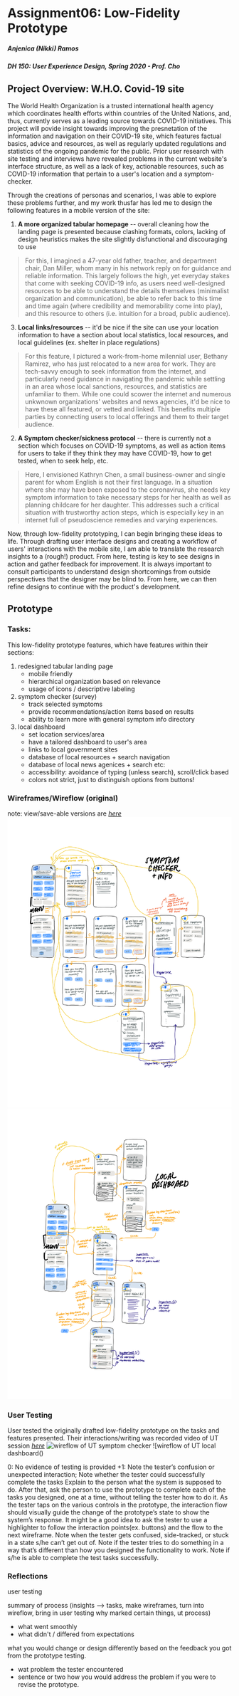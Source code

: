 # Assignment06: Low-Fidelity Prototype
##### Anjenica (Nikki) Ramos
##### DH 150: User Experience Design, Spring 2020 - Prof. Cho


## Project Overview: W.H.O. Covid-19 site 
The World Health Organization is a trusted international health agency which coordinates health efforts within countries of the United Nations, and, thus, currently serves as a leading source towards COVID-19 initiatives. This project will povide insight towards improving the presnetation of the information and navigation on their COVID-19 site, which features factual basics, advice and resources, as well as regularly updated regulations and statistics of the ongoing pandemic for the public. Prior user research with site testing and interviews have revealed problems in the current website's interface structure, as well as a lack of key, actionable resources, such as COVID-19 information that pertain to a user's location and a symptom-checker. 

Through the creations of personas and scenarios, I was able to explore these problems further, and my work thusfar has led me to design the following features in a mobile version of the site: 
1. **A more organized tabular homepage** -- overall cleaning how the landing page is presented because clashing formats, colors, lacking of design heuristics makes the site slightly disfunctional and discouraging to use
> For this, I imagined a 47-year old father, teacher, and department chair, Dan Miller, whom many in his network reply on for guidance and reliable information. This largely follows the high, yet everyday stakes that come with seeking COVID-19 info, as users need well-designed resources to be able to understand the details themselves (minimalist organization and communication), be able to refer back to this time and time again (where credibility and memorability come into play), and this resource to others (i.e. intuition for a broad, public audience). 

3. **Local links/resources** -- it'd be nice if the site can use your location information to have a section about local statistics, local resources, and local guidelines (ex. shelter in place regulations)
> For this feature, I pictured a work-from-home milennial user, Bethany Ramirez, who has just relocated to a new area for work. They are tech-savvy enough to seek information from the internet, and particularly need guidance in navigating the pandemic while settling in an area whose local sanctions, resources, and statistics are unfamiliar to them. While one could scower the internet and numerous unkwnown organizations' websites and news agencies, it'd be nice to have these all featured, or vetted and linked. This benefits multiple parties by connecting users to local offerings and them to their target audience.  

2. **A Symptom checker/sickness protocol** -- there is currently not a section which focuses on COVID-19 symptoms, as well as action items for users to take if they think they may have COVID-19, how to get tested, when to seek help, etc.
> Here, I envisioned Kathryn Chen, a small business-owner and single parent for whom English is not their first language. In a situation where she may have been exposed to the coronavirus, she needs key symptom information to take necessary steps for her health as well as planning childcare for her daughter. This addresses such a critical situation with trustworthy action steps, which is especially key in an internet full of pseudoscience remedies and varying experiences. 

Now, through low-fidelity prototyping, I can begin bringing these ideas to life. Through drafting user interface designs and creating a workflow of users' interactions with the mobile site, I am able to translate the research insights to a (rough!) product. From here, testing is key to see designs in action and gather feedback for improvement. It is always important to consult participants to understand design shortcomings from outside perspectives that the designer may be blind to. From here, we can then refine designs to continue with the product's development. 


## Prototype 

### Tasks:
This low-fidelity prototype features, which have features within their sections: 
1. redesigned tabular landing page
   - mobile friendly 
   - hierarchical organization based on relevance 
   - usage of icons / descriptive labeling 
2. symptom checker (survey)
   - track selected symptoms
   - provide recommendations/action items based on results
   - ability to learn more with general symptom info directory 
3. local dashboard 
   - set location services/area 
   - have a tailored dashboard to user's area
   - links to local government sites
   - database of local resources + search navigation
   - database of local news agenices + search 
etc:
   - accessibility: avoidance of typing (unless search), scroll/click based
   - colors not strict, just to distinguish options from buttons!
   
### Wireframes/Wireflow (original)
note: view/save-able versions are [*here*](https://drive.google.com/drive/folders/1321mlnP-ATo8WMRQbyc56xphFG0HGX6K?usp=sharing)
![wireflow of symptom checker](photos/06.1.png)
![wireflow of local dashboard](photos/06.2.png)

### User Testing 
User tested the originally drafted low-fidelity prototype on the tasks and features presented. Their interactions/writing was recorded 
video of UT session [*here*]()
![wireflow of UT symptom checker]()
![wireflow of UT local dashboard()

0: No evidence of testing is provided
+1: Note the tester’s confusion or unexpected interaction; Note whether the tester could successfully complete the tasks 
Explain to the person what the system is supposed to do. After that, ask the person to use the prototype to complete each of the tasks you designed, one at a time, without telling the tester how to do it. As the tester taps on the various controls in the prototype, the interaction flow should visually guide the change of the prototype’s state to show the system’s response. It might be a good idea to ask the tester to use a highlighter to follow the interaction points(ex. buttons) and the flow to the next wireframe. 
Note when the tester gets confused, side-tracked, or stuck in a state s/he can’t get out of. Note if the tester tries to do something in a way that’s different than how you designed the functionality to work. Note if s/he is able to complete the test tasks successfully.



### Reflections

user testing

summary of process (insights --> tasks, make wireframes, turn into wireflow, bring in user testing
why marked certain things, ut process)
- what went smoothly
- what didn't / differed from expectations

what you would change or design differently based on the feedback you got from the prototype testing. 
- wat problem the tester encountered
- sentence or two how you would address the problem if you were to revise the prototype.
